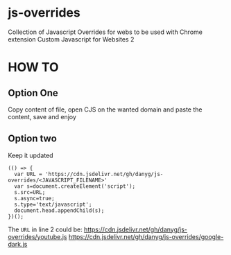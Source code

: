 # js-overrides
Collection of Javascript Overrides for webs to be used with Chrome extension Custom Javascript for Websites 2

# HOW TO
## Option One
Copy content of file, open CJS on the wanted domain and paste the content, save and enjoy

## Option two
Keep it updated
```
(() => {
  var URL = 'https://cdn.jsdelivr.net/gh/danyg/js-overrides/<JAVASCRIPT_FILENAME>'
  var s=document.createElement('script');
  s.src=URL;
  s.async=true;
  s.type='text/javascript';
  document.head.appendChild(s);
})();
```
The `URL` in line 2 could be:
https://cdn.jsdelivr.net/gh/danyg/js-overrides/youtube.js
https://cdn.jsdelivr.net/gh/danyg/js-overrides/google-dark.js
